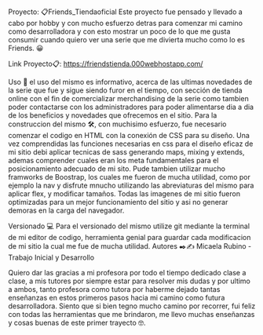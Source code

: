 Proyecto: 📋Friends_Tiendaoficial
Este proyecto fue pensado y llevado a cabo por hobby y con mucho esfuerzo detras para comenzar mi camino como desarrolladora y con esto mostrar un poco de lo que me gusta consumir cuando quiero ver una serie que me divierta mucho como lo es Friends. 😀

Link Proyecto📋: https://friendstienda.000webhostapp.com/

Uso 💪 el uso del mismo es informativo, acerca de las ultimas novedades de la serie que fue y sigue siendo furor en el tiempo, con sección de tienda online con el fin de comercializar merchandising de la serie como tambien poder contactarse con los administradores para poder alimentarse dia a dia de los beneficios y novedades que ofrecemos en el sitio.
Para la construccion del mismo 🛠️, con muchisimo esfuerzo, fue necesario comenzar el codigo en HTML con la conexión de CSS para su diseño. Una vez comprendidas las funciones necesarias en css para el diseño eficaz de mi sitio debi aplicar tecnicas de sass generando maps, mixing y extends, ademas comprender cuales eran los meta fundamentales para el posicionamiento adecuado de mi sito.
Pude tambien utilizar mucho framworks de Boostrap, los cuales me fueron de mucha utilidad, como por ejemplo la nav y disfrute mnucho utilizando las abreviaturas del mismo para aplicar flex, y modificar tamaños.
Todas las imagenes de mi sitio fueron optimizadas para un mejor funcionamiento del sitio y asi no generar demoras en la carga del navegador.

Versionado 💻
Para el versionado del mismo utilize git mediante la terminal de mi editor de codigo, herramienta genial para guardar cada modificacion de mi sitio la cual me fue de mucha utilidad.
Autores ✒️✍️
Micaela Rubino - Trabajo Inicial y Desarrollo 

Quiero dar las gracias a mi profesora por todo el tiempo dedicado clase a clase, a mis tutores por siempre estar para resolver mis dudas y por ultimo a ambos, tanto profesora como tutora por haberme dejado tantas enseñanzas en estos primeros pasos hacia mi camino como futura desarrolladora. Siento que si bien tegno mucho camino por recorrer, fui feliz con todas las herramientas que me brindaron, me llevo muchas enseñanzas y cosas buenas de este primer trayecto 🤓.

